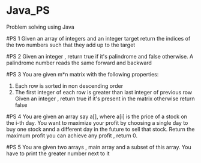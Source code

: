 # Java_PS
Problem solving using Java

#PS 1
Given an array of integers and an integer target return the indices of the two numbers such that they add up to the target

#PS 2
Given an integer , return true if it's palindrome and false otherwise. A palindrome number reads the same forward and backward

#PS 3
You are given m*n matrix with the following properties:
1. Each row is sorted in non descending order
2. The first integer of each row is greater than last integer of previous row
Given an integer , return true if it's present in the matrix otherwise return false

#PS 4
You are given an array say a[], where a[i] is the price of a stock on the i-th day. You want to maximize your profit by choosing a single day to buy one stock annd a different day in the future to sell that stock. Return the maximum profit you can achieve any profit , return 0.

#PS 5
You are given two arrays , main array and a subset of this array. You have to print the greater number next to it
